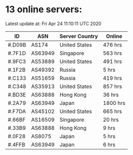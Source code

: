 # 13 online servers:

Latest update at: Fri Apr 24 11:10:11 UTC 2020

| ID | ASN | Server Country | Online |
| -- | --- | -------------- | ------ |
| #.D09B | AS174 | United States | 476 hrs |
| #.7F1D | AS63949 | Singapore | 563 hrs |
| #.9FC3 | AS53889 | United States | 491 hrs |
| #.1F2B | AS49392 | Russia | 5 hrs |
| #.C133 | AS51659 | Russia | 419 hrs |
| #.C348 | AS35913 | United States | 857 hrs |
| #.BD3E | AS63888 | Hong Kong | 36 hrs |
| #.2A79 | AS63949 | Japan | 1800 hrs |
| #.F7DA | AS45102 | United States | 665 hrs |
| #.66BF | AS16509 | Singapore | 20 hrs |
| #.33B9 | AS63888 | Hong Kong | 9 hrs |
| #.0F28 | AS8075 | Japan | 5 hrs |
| #.4FFB | AS63949 | Japan | 6 hrs |

